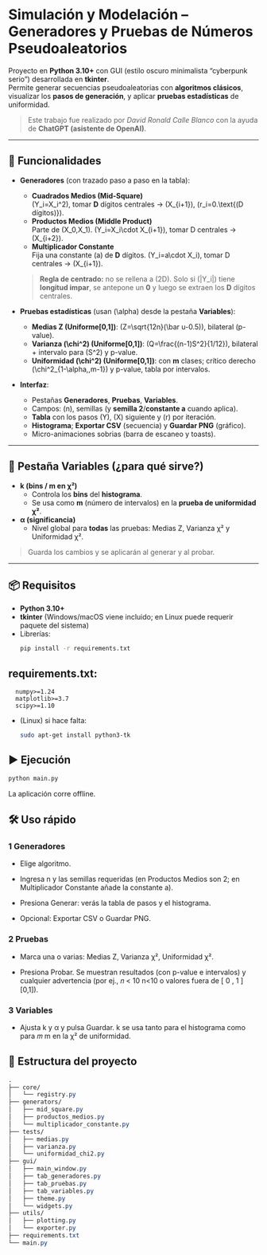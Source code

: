 # Simulación y Modelación – Generadores y Pruebas de Números Pseudoaleatorios

Proyecto en **Python 3.10+** con GUI (estilo oscuro minimalista “cyberpunk serio”) desarrollada en **tkinter**.  
Permite generar secuencias pseudoaleatorias con **algoritmos clásicos**, visualizar los **pasos de generación**, y aplicar **pruebas estadísticas** de uniformidad.  
> Este trabajo fue realizado por *David Ronald Calle Blanco* con la ayuda de **ChatGPT (asistente de OpenAI)**.

---

## 🎯 Funcionalidades

- **Generadores** (con trazado paso a paso en la tabla):
  - **Cuadrados Medios (Mid-Square)**  
    \(Y_i=X_i^2\), tomar **D** dígitos centrales → \(X_{i+1}\), \(r_i=0.\text{(D dígitos)}\).
  - **Productos Medios (Middle Product)**  
    Parte de \(X_0,X_1\). \(Y_i=X_i\cdot X_{i+1}\), tomar D centrales → \(X_{i+2}\).
  - **Multiplicador Constante**  
    Fija una constante \(a\) de **D** dígitos. \(Y_i=a\cdot X_i\), tomar D centrales → \(X_{i+1}\).

  > **Regla de centrado:** no se rellena a \(2D\). Solo si \(|Y_i|\) tiene **longitud impar**, se antepone un **0** y luego se extraen los **D** dígitos centrales.

- **Pruebas estadísticas** (usan \(\alpha\) desde la pestaña **Variables**):
  - **Medias Z (Uniforme[0,1])**: \(Z=\sqrt{12n}(\bar u-0.5)\), bilateral (p-value).
  - **Varianza \(\chi^2\) (Uniforme[0,1])**: \(Q=\frac{(n-1)S^2}{1/12}\), bilateral + intervalo para \(S^2\) y p-value.
  - **Uniformidad \(\chi^2\) (Uniforme[0,1])**: con **m** clases; crítico derecho \(\chi^2_{1-\alpha,\,m-1}\) y p-value, tabla por intervalos.

- **Interfaz**:
  - Pestañas **Generadores**, **Pruebas**, **Variables**.
  - Campos: \(n\), semillas (y **semilla 2**/**constante a** cuando aplica).
  - **Tabla** con los pasos \(Y\), \(X\) siguiente y \(r\) por iteración.
  - **Histograma**; **Exportar CSV** (secuencia) y **Guardar PNG** (gráfico).
  - Micro-animaciones sobrias (barra de escaneo y toasts).

---

## 🧭 Pestaña **Variables** (¿para qué sirve?)

- **k (bins / m en χ²)**  
  - Controla los **bins** del **histograma**.  
  - Se usa como **m** (número de intervalos) en la **prueba de uniformidad χ²**.
- **α (significancia)**  
  - Nivel global para **todas** las pruebas: Medias Z, Varianza χ² y Uniformidad χ².

> Guarda los cambios y se aplicarán al generar y al probar.

---

## 📦 Requisitos

- **Python 3.10+**
- **tkinter** (Windows/macOS viene incluido; en Linux puede requerir paquete del sistema)
- Librerías:
  ```bash
  pip install -r requirements.txt

## requirements.txt:
```shell
  numpy>=1.24
  matplotlib>=3.7
  scipy>=1.10
```
* (Linux) si hace falta:
  ```bash
  sudo apt-get install python3-tk

## ▶️ Ejecución
  ```bash
  python main.py
```

La aplicación corre offline.

## 🛠️ Uso rápido

### 1 Generadores

* Elige algoritmo.

* Ingresa n y las semillas requeridas (en Productos Medios son 2; en Multiplicador Constante añade la constante a).

* Presiona Generar: verás la tabla de pasos y el histograma.

* Opcional: Exportar CSV o Guardar PNG.

### 2 Pruebas

* Marca una o varias: Medias Z, Varianza χ², Uniformidad χ².

* Presiona Probar. Se muestran resultados (con p-value e intervalos) y cualquier advertencia (por ej., 
𝑛
<
10
n<10 o valores fuera de 
[
0
,
1
]
[0,1]).

### 3 Variables

* Ajusta k y α y pulsa Guardar.
k se usa tanto para el histograma como para 
𝑚
m en la χ² de uniformidad.

## 📁 Estructura del proyecto
```css
.
├── core/
│   └── registry.py
├── generators/
│   ├── mid_square.py
│   ├── productos_medios.py
│   └── multiplicador_constante.py
├── tests/
│   ├── medias.py
│   ├── varianza.py
│   └── uniformidad_chi2.py
├── gui/
│   ├── main_window.py
│   ├── tab_generadores.py
│   ├── tab_pruebas.py
│   ├── tab_variables.py
│   ├── theme.py
│   └── widgets.py
├── utils/
│   ├── plotting.py
│   └── exporter.py
├── requirements.txt
└── main.py
```
